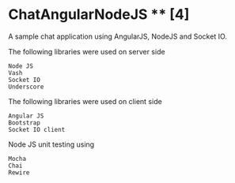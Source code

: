 # ChatAngularNodeJS ** [4]
A sample chat application using AngularJS, NodeJS and Socket IO.

 The following libraries were used on server side

    Node JS
    Vash
    Socket IO
    Underscore
    
   The following libraries were used on client side

    Angular JS
    Bootstrap
    Socket IO client

Node JS unit testing using

    Mocha
    Chai
    Rewire
